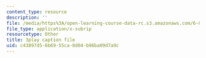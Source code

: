 ```yaml
---
content_type: resource
description: ''
file: /media/https%3A/open-learning-course-data-rc.s3.amazonaws.com/6-006-introduction-to-algorithms-fall-2011/c43897d56b6955ca8d04b96ba09d7a9c_IFrvgSvZA0I.vtt
file_type: application/x-subrip
resourcetype: Other
title: 3play caption file
uid: c43897d5-6b69-55ca-8d04-b96ba09d7a9c
---
```

